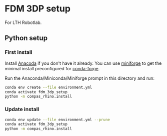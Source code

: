 # FDM 3DP setup

For LTH Robotlab.

## Python setup

### First install

Install [Anacoda](https://anaconda.org/) if you don't have it already. You can use [miniforge](https://github.com/conda-forge/miniforge#miniforge3) to get the minimal install preconfigured for [conda-forge](https://conda-forge.org/).

Run the Anaconda/Miniconda/Miniforge prompt in this directory and run:

```bash
conda env create --file environment.yml
conda activate fdm_3dp_setup
python -m compas_rhino.install
```

### Update install

```bash
conda env update --file environment.yml --prune
conda activate fdm_3dp_setup
python -m compas_rhino.install
```
